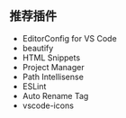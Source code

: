 ## 推荐插件

- EditorConfig for VS Code
- beautify
- HTML Snippets
- Project Manager
- Path Intellisense
- ESLint
- Auto Rename Tag
- vscode-icons
